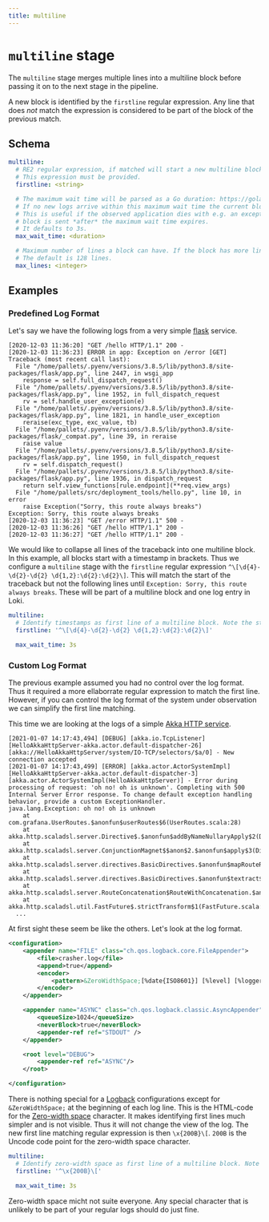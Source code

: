 ```yaml
---
title: multiline 
---
```


# `multiline` stage

The `multiline` stage merges multiple lines into a multiline block before passing it on to the next stage in the pipeline.

A new block is identified by the `firstline` regular expression. Any line that does *not* match the expression is considered to be part of the block of the previous match.

## Schema

```yaml
multiline:
  # RE2 regular expression, if matched will start a new multiline block.
  # This expression must be provided.
  firstline: <string>

  # The maximum wait time will be parsed as a Go duration: https://golang.org/pkg/time/#ParseDuration.
  # If no new logs arrive within this maximum wait time the current block will be sent on.
  # This is useful if the observed application dies with e.g. an exception. No new logs will arrive and the exception
  # block is sent *after* the maximum wait time expires.
  # It defaults to 3s.
  max_wait_time: <duration>

  # Maximum number of lines a block can have. If the block has more lines a new block is started.
  # The default is 128 lines.
  max_lines: <integer>
```

## Examples

### Predefined Log Format

Let's say we have the following logs from a very simple [flask](https://flask.palletsprojects.com) service.

```
[2020-12-03 11:36:20] "GET /hello HTTP/1.1" 200 -
[2020-12-03 11:36:23] ERROR in app: Exception on /error [GET]
Traceback (most recent call last):
  File "/home/pallets/.pyenv/versions/3.8.5/lib/python3.8/site-packages/flask/app.py", line 2447, in wsgi_app
    response = self.full_dispatch_request()
  File "/home/pallets/.pyenv/versions/3.8.5/lib/python3.8/site-packages/flask/app.py", line 1952, in full_dispatch_request
    rv = self.handle_user_exception(e)
  File "/home/pallets/.pyenv/versions/3.8.5/lib/python3.8/site-packages/flask/app.py", line 1821, in handle_user_exception
    reraise(exc_type, exc_value, tb)
  File "/home/pallets/.pyenv/versions/3.8.5/lib/python3.8/site-packages/flask/_compat.py", line 39, in reraise
    raise value
  File "/home/pallets/.pyenv/versions/3.8.5/lib/python3.8/site-packages/flask/app.py", line 1950, in full_dispatch_request
    rv = self.dispatch_request()
  File "/home/pallets/.pyenv/versions/3.8.5/lib/python3.8/site-packages/flask/app.py", line 1936, in dispatch_request
    return self.view_functions[rule.endpoint](**req.view_args)
  File "/home/pallets/src/deployment_tools/hello.py", line 10, in error
    raise Exception("Sorry, this route always breaks")
Exception: Sorry, this route always breaks
[2020-12-03 11:36:23] "GET /error HTTP/1.1" 500 -
[2020-12-03 11:36:26] "GET /hello HTTP/1.1" 200 -
[2020-12-03 11:36:27] "GET /hello HTTP/1.1" 200 -
```

We would like to collapse all lines of the traceback into one multiline block. In this example, all blocks start with a timestamp in brackets. Thus we configure a `multiline` stage with the `firstline` regular expression `^\[\d{4}-\d{2}-\d{2} \d{1,2}:\d{2}:\d{2}\]`. This will match the start of the traceback but not the following lines until `Exception: Sorry, this route always breaks`. These will be part of a multiline block and one log entry in Loki.

```yaml
multiline:
  # Identify timestamps as first line of a multiline block. Note the string should be in single quotes.
  firstline: '^\[\d{4}-\d{2}-\d{2} \d{1,2}:\d{2}:\d{2}\]'

  max_wait_time: 3s
```

### Custom Log Format

The previous example assumed you had no control over the log format. Thus it required a more ellaborrate regular expression to match the first line. However, if you can control the log format of the system under observation we can simplify the first line matching.

This time we are looking at the logs of a simple [Akka HTTP service](https://doc.akka.io/docs/akka-http/current/introduction.html).

```
​​[2021-01-07 14:17:43,494] [DEBUG] [akka.io.TcpListener] [HelloAkkaHttpServer-akka.actor.default-dispatcher-26] [akka://HelloAkkaHttpServer/system/IO-TCP/selectors/$a/0] - New connection accepted
​​[2021-01-07 14:17:43,499] [ERROR] [akka.actor.ActorSystemImpl] [HelloAkkaHttpServer-akka.actor.default-dispatcher-3] [akka.actor.ActorSystemImpl(HelloAkkaHttpServer)] - Error during processing of request: 'oh no! oh is unknown'. Completing with 500 Internal Server Error response. To change default exception handling behavior, provide a custom ExceptionHandler.
java.lang.Exception: oh no! oh is unknown
	at com.grafana.UserRoutes.$anonfun$userRoutes$6(UserRoutes.scala:28)
	at akka.http.scaladsl.server.Directive$.$anonfun$addByNameNullaryApply$2(Directive.scala:166)
	at akka.http.scaladsl.server.ConjunctionMagnet$$anon$2.$anonfun$apply$3(Directive.scala:234)
	at akka.http.scaladsl.server.directives.BasicDirectives.$anonfun$mapRouteResult$2(BasicDirectives.scala:68)
	at akka.http.scaladsl.server.directives.BasicDirectives.$anonfun$textract$2(BasicDirectives.scala:161)
	at akka.http.scaladsl.server.RouteConcatenation$RouteWithConcatenation.$anonfun$$tilde$2(RouteConcatenation.scala:47)
	at akka.http.scaladsl.util.FastFuture$.strictTransform$1(FastFuture.scala:40)
  ...
```

At first sight these seem be like the others. Let's look at the log format.

```xml
<configuration>
    <appender name="FILE" class="ch.qos.logback.core.FileAppender">
        <file>crasher.log</file>
        <append>true</append>
        <encoder>
            <pattern>&ZeroWidthSpace;[%date{ISO8601}] [%level] [%logger] [%thread] [%X{akkaSource}] - %msg%n</pattern>
        </encoder>
    </appender>

    <appender name="ASYNC" class="ch.qos.logback.classic.AsyncAppender">
        <queueSize>1024</queueSize>
        <neverBlock>true</neverBlock>
        <appender-ref ref="STDOUT" />
    </appender>

    <root level="DEBUG">
        <appender-ref ref="ASYNC"/>
    </root>

</configuration>
```

There is nothing special for a [Logback](http://logback.qos.ch/) configurations except for `&ZeroWidthSpace;` at the beginning of each log line. This is the HTML-code for the [Zero-width space](https://en.wikipedia.org/wiki/Zero-width_space) character. It makes identifying first lines much simpler and is not visible. Thus it will not change the view of the log. The new first line matching regular expression is then `\x{200B}\[`. `200B` is the Uncode code point for the zero-width space character.

```yaml
multiline:
  # Identify zero-width space as first line of a multiline block. Note the string should be in single quotes.
  firstline: '^\x{200B}\['

  max_wait_time: 3s
```

Zero-width space micht not suite everyone. Any special character that is unlikely to be part of your regular logs should do just fine.